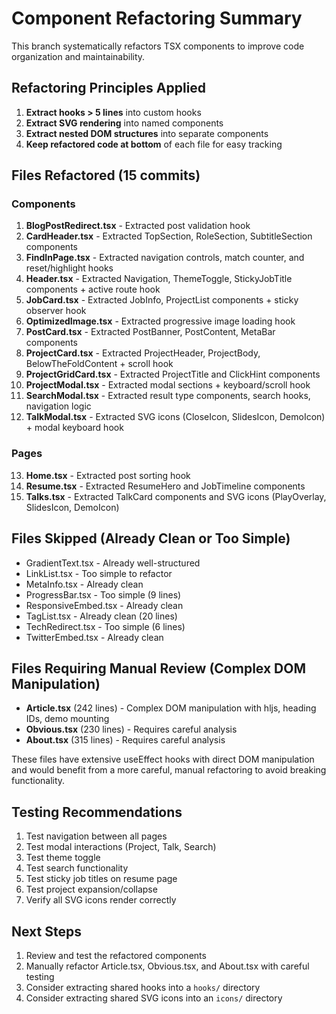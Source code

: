 # Component Refactoring Summary

This branch systematically refactors TSX components to improve code organization and maintainability.

## Refactoring Principles Applied

1. **Extract hooks > 5 lines** into custom hooks
2. **Extract SVG rendering** into named components
3. **Extract nested DOM structures** into separate components
4. **Keep refactored code at bottom** of each file for easy tracking

## Files Refactored (15 commits)

### Components

1. **BlogPostRedirect.tsx** - Extracted post validation hook
2. **CardHeader.tsx** - Extracted TopSection, RoleSection, SubtitleSection components
3. **FindInPage.tsx** - Extracted navigation controls, match counter, and reset/highlight hooks
4. **Header.tsx** - Extracted Navigation, ThemeToggle, StickyJobTitle components + active route hook
5. **JobCard.tsx** - Extracted JobInfo, ProjectList components + sticky observer hook
6. **OptimizedImage.tsx** - Extracted progressive image loading hook
7. **PostCard.tsx** - Extracted PostBanner, PostContent, MetaBar components
8. **ProjectCard.tsx** - Extracted ProjectHeader, ProjectBody, BelowTheFoldContent + scroll hook
9. **ProjectGridCard.tsx** - Extracted ProjectTitle and ClickHint components
10. **ProjectModal.tsx** - Extracted modal sections + keyboard/scroll hook
11. **SearchModal.tsx** - Extracted result type components, search hooks, navigation logic
12. **TalkModal.tsx** - Extracted SVG icons (CloseIcon, SlidesIcon, DemoIcon) + modal keyboard hook

### Pages

13. **Home.tsx** - Extracted post sorting hook
14. **Resume.tsx** - Extracted ResumeHero and JobTimeline components
15. **Talks.tsx** - Extracted TalkCard components and SVG icons (PlayOverlay, SlidesIcon, DemoIcon)

## Files Skipped (Already Clean or Too Simple)

- GradientText.tsx - Already well-structured
- LinkList.tsx - Too simple to refactor
- MetaInfo.tsx - Already clean
- ProgressBar.tsx - Too simple (9 lines)
- ResponsiveEmbed.tsx - Already clean
- TagList.tsx - Already clean (20 lines)
- TechRedirect.tsx - Too simple (6 lines)
- TwitterEmbed.tsx - Already clean

## Files Requiring Manual Review (Complex DOM Manipulation)

- **Article.tsx** (242 lines) - Complex DOM manipulation with hljs, heading IDs, demo mounting
- **Obvious.tsx** (230 lines) - Requires careful analysis
- **About.tsx** (315 lines) - Requires careful analysis

These files have extensive useEffect hooks with direct DOM manipulation and would benefit from a more careful, manual refactoring to avoid breaking functionality.

## Testing Recommendations

1. Test navigation between all pages
2. Test modal interactions (Project, Talk, Search)
3. Test theme toggle
4. Test search functionality
5. Test sticky job titles on resume page
6. Test project expansion/collapse
7. Verify all SVG icons render correctly

## Next Steps

1. Review and test the refactored components
2. Manually refactor Article.tsx, Obvious.tsx, and About.tsx with careful testing
3. Consider extracting shared hooks into a `hooks/` directory
4. Consider extracting shared SVG icons into an `icons/` directory
